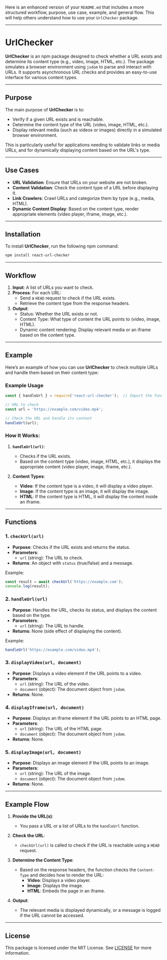 Here is an enhanced version of your `README.md` that includes a more structured workflow, purpose, use case, example, and general flow. This will help others understand how to use your `UrlChecker` package.

---

# UrlChecker

**UrlChecker** is an npm package designed to check whether a URL exists and determine its content type (e.g., video, image, HTML, etc.). The package simulates a browser environment using `jsdom` to parse and interact with URLs. It supports asynchronous URL checks and provides an easy-to-use interface for various content types.

---

## Purpose

The main purpose of **UrlChecker** is to:
- Verify if a given URL exists and is reachable.
- Determine the content type of the URL (video, image, HTML, etc.).
- Display relevant media (such as videos or images) directly in a simulated browser environment.

This is particularly useful for applications needing to validate links or media URLs, and for dynamically displaying content based on the URL's type.

---

## Use Cases

- **URL Validation**: Ensure that URLs on your website are not broken.
- **Content Validation**: Check the content type of a URL before displaying it.
- **Link Crawlers**: Crawl URLs and categorize them by type (e.g., media, HTML).
- **Dynamic Content Display**: Based on the content type, render appropriate elements (video player, iframe, image, etc.).

---

## Installation

To install **UrlChecker**, run the following npm command:

```bash
npm install react-url-checker
```

---

## Workflow

1. **Input**: A list of URLs you want to check.
2. **Process**: For each URL:
   - Send a `HEAD` request to check if the URL exists.
   - Retrieve the content type from the response headers.
3. **Output**: 
   - Status: Whether the URL exists or not.
   - Content Type: What type of content the URL points to (video, image, HTML).
   - Dynamic content rendering: Display relevant media or an iframe based on the content type.

---

## Example

Here’s an example of how you can use **UrlChecker** to check multiple URLs and handle them based on their content type:

### Example Usage

```javascript
const { handleUrl } = require('react-url-checker');  // Import the function

// URL to check
const url = 'https://example.com/video.mp4';

// Check the URL and handle its content
handleUrl(url);
```

### How It Works:

1. **`handleUrl(url)`**:
   - Checks if the URL exists.
   - Based on the content type (video, image, HTML, etc.), it displays the appropriate content (video player, image, iframe, etc.).

2. **Content Types**:
   - **Video**: If the content type is a video, it will display a video player.
   - **Image**: If the content type is an image, it will display the image.
   - **HTML**: If the content type is HTML, it will display the content inside an iframe.

---

## Functions

### 1. **`checkUrl(url)`**
   - **Purpose**: Checks if the URL exists and returns the status.
   - **Parameters**: 
     - `url` (string): The URL to check.
   - **Returns**: An object with `status` (true/false) and a message.

   Example:
   ```javascript
   const result = await checkUrl('https://example.com');
   console.log(result);
   ```

### 2. **`handleUrl(url)`**
   - **Purpose**: Handles the URL, checks its status, and displays the content based on the type.
   - **Parameters**: 
     - `url` (string): The URL to handle.
   - **Returns**: None (side effect of displaying the content).

   Example:
   ```javascript
   handleUrl('https://example.com/video.mp4');
   ```

### 3. **`displayVideo(url, document)`**
   - **Purpose**: Displays a video element if the URL points to a video.
   - **Parameters**: 
     - `url` (string): The URL of the video.
     - `document` (object): The document object from `jsdom`.
   - **Returns**: None.

### 4. **`displayIframe(url, document)`**
   - **Purpose**: Displays an iframe element if the URL points to an HTML page.
   - **Parameters**: 
     - `url` (string): The URL of the HTML page.
     - `document` (object): The document object from `jsdom`.
   - **Returns**: None.

### 5. **`displayImage(url, document)`**
   - **Purpose**: Displays an image element if the URL points to an image.
   - **Parameters**: 
     - `url` (string): The URL of the image.
     - `document` (object): The document object from `jsdom`.
   - **Returns**: None.

---

## Example Flow

1. **Provide the URL(s)**:
   - You pass a URL or a list of URLs to the `handleUrl` function.
   
2. **Check the URL**:
   - `checkUrl(url)` is called to check if the URL is reachable using a `HEAD` request.
   
3. **Determine the Content Type**:
   - Based on the response headers, the function checks the `Content-Type` and decides how to render the URL:
     - **Video**: Displays a video player.
     - **Image**: Displays the image.
     - **HTML**: Embeds the page in an iframe.

4. **Output**:
   - The relevant media is displayed dynamically, or a message is logged if the URL cannot be accessed.

---

## License

This package is licensed under the MIT License. See [LICENSE](./LICENSE) for more information.